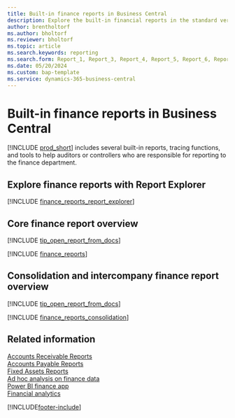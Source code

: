 ```yaml
---
title: Built-in finance reports in Business Central
description: Explore the built-in financial reports in the standard version of Business Central.
author: brentholtorf
ms.author: bholtorf
ms.reviewer: bholtorf
ms.topic: article
ms.search.keywords: reporting
ms.search.form: Report_1, Report_3, Report_4, Report_5, Report_6, Report_7, Report_9, Report_10, Report_16, Report_17, Report_18, Report_25, Report_27, Report_28, Report_30, Report_33, Report_36, Report_37, Report_38, Report_512, Report_503, Report_4405, Report_10007, Report_10008
ms.date: 05/20/2024
ms.custom: bap-template
ms.service: dynamics-365-business-central
---
```


# Built-in finance reports in Business Central

[!INCLUDE [prod_short](includes/prod_short.md)] includes several built-in reports, tracing functions, and tools to help auditors or controllers who are responsible for reporting to the finance department.

## Explore finance reports with Report Explorer

[!INCLUDE [finance_reports_report_explorer](includes/finance-reports-report-explorer-include.md)]

## Core finance report overview

[!INCLUDE [tip_open_report_from_docs](includes/tip-open-report-from-docs.md)]

[!INCLUDE [finance_reports](includes/finance-reports-include.md)]

## Consolidation and intercompany finance report overview

[!INCLUDE [tip_open_report_from_docs](includes/tip-open-report-from-docs.md)]

[!INCLUDE [finance_reports_consolidation](includes/finance-reports-consolidation-include.md)]

## Related information

[Accounts Receivable Reports](receivables-reports.md)  
[Accounts Payable Reports](payables-reports.md)  
[Fixed Assets Reports](fa-reports.md)  
[Ad hoc analysis on finance data](ad-hoc-analysis-finance.md)  
[Power BI finance app](finance-powerbi-app.md)  
[Financial analytics](bi.md)  

[!INCLUDE[footer-include](includes/footer-banner.md)]
